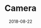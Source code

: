 ---
layout: post
title: Camera
image: /public/photos/medium/camera.jpeg
image-thumb: /public/photos/thumb/camera.jpg
caption: 
date: 2018-08-22
tags: []
---